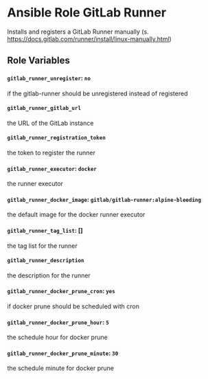 # Ansible Role GitLab Runner
Installs and registers a GitLab Runner manually (s. https://docs.gitlab.com/runner/install/linux-manually.html)

## Role Variables

#### `gitlab_runner_unregister`: `no`

if the gitlab-runner should be unregistered instead of registered

#### `gitlab_runner_gitlab_url`

the URL of the GitLab instance 

#### `gitlab_runner_registration_token`

the token to register the runner
    

#### `gitlab_runner_executor`: `docker`

the runner executor

#### `gitlab_runner_docker_image`: `gitlab/gitlab-runner:alpine-bleeding`

the default image for the docker runner executor

#### `gitlab_runner_tag_list`: []

the tag list for the runner

#### `gitlab_runner_description`

the description for the  runner

#### `gitlab_runner_docker_prune_cron`: `yes`

if docker prune should be scheduled with cron

#### `gitlab_runner_docker_prune_hour`: `5`

the schedule hour for docker prune

#### `gitlab_runner_docker_prune_minute`: `30`

the schedule minute for docker prune
